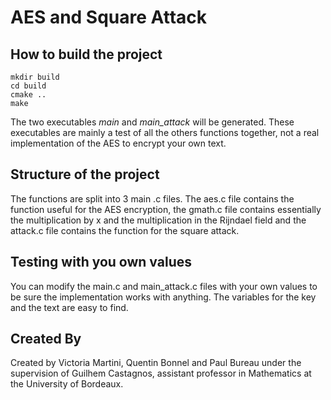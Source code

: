 # AES and Square Attack

## How to build the project

```console
mkdir build
cd build
cmake ..
make
```

The two executables *main* and *main_attack* will be generated. These executables are mainly a test of all the others functions together, not a real implementation of the AES to encrypt your own text.

## Structure of the project

The functions are split into 3 main .c files. The aes.c file contains the function useful for the AES encryption, the gmath.c file contains essentially the multiplication by x and the multiplication in the Rijndael field and the attack.c file contains the function for the square attack.

## Testing with you own values

You can modify the main.c and main_attack.c files with your own values to be sure the implementation works with anything. The variables for the key and the text are easy to find.

## Created By

Created by Victoria Martini, Quentin Bonnel and Paul Bureau under the supervision of Guilhem Castagnos, assistant professor in Mathematics at the University of Bordeaux.

